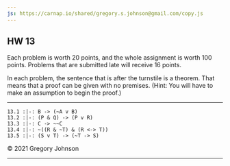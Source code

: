 ```yaml
---
js: https://carnap.io/shared/gregory.s.johnson@gmail.com/copy.js
--- 
```


## HW 13

Each problem is worth 20 points, and the whole assignment is worth 100 points. Problems that are submitted late will receive 16 points.

In each problem, the sentence that is after the turnstile is a theorem. That means that a proof can be given with no premises. (Hint: You will have to make an assumption to begin the proof.)

---

~~~{.ProofChecker .JohnsonSL options="fonts tabindent" guides="fitch" points="20" late-credit="16"}
13.1 :|-: B -> (~A v B)
13.2 :|-: (P & Q) -> (P v R)
13.3 :|-: C -> ~~C
13.4 :|-: ~((R & ~T) & (R <-> T))
13.5 :|-: (S v T) -> (~T -> S)
~~~

&copy; 2021 Gregory Johnson 
 
---